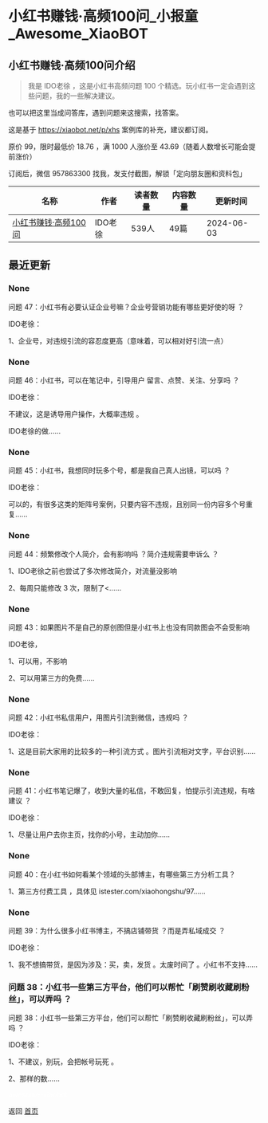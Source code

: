 # 小红书赚钱·高频100问_小报童_Awesome_XiaoBOT

## 小红书赚钱·高频100问介绍
> 我是 IDO老徐 ，这是小红书高频问题 100 个精选。玩小红书一定会遇到这些问题，我的一些解决建议。    
    
也可以把这里当成问答库，遇到问题来这搜索，找答案。    
    
这是基于 https://xiaobot.net/p/xhs 案例库的补充，建议都订阅。    
    
原价 99，限时最低价 18.76 ，满 1000 人涨价至 43.69（随着人数增长可能会提前涨价）    
    
订阅后，微信 957863300 找我，发支付截图，解锁「定向朋友圈和资料包」  
  


|名称|作者|读者数量|内容数量|更新时间|
|---|---|---|---|---|
|[小红书赚钱·高频100问](https://xiaobot.net/p/xhs100?refer=0b133df9-27dc-423b-8101-639049001c13)|IDO老徐|539人|49篇|2024-06-03|

## 最近更新
### None

问题 47：小红书有必要认证企业号嘛？企业号营销功能有哪些更好使的呀 ？

IDO老徐：

1、企业号，对违规引流的容忍度更高（意味着，可以相对好引流一点）

### None

问题 46：小红书，可以在笔记中，引导用户 留言、点赞、关注、分享吗 ？

IDO老徐：

不建议，这是诱导用户操作，大概率违规 。

IDO老徐的做......

### None

问题 45：小红书，我想同时玩多个号，都是我自己真人出镜，可以吗 ？

IDO老徐：

可以的，有很多这类的矩阵号案例，只要内容不违规，且别同一份内容多个号重复......

### None

问题 44：频繁修改个人简介，会有影响吗 ？简介违规需要申诉么 ？

1、IDO老徐之前也尝试了多次修改简介，对流量没影响

2、每周只能修改 3 次，限制了<......

### None

问题 43：如果图片不是自己的原创图但是小红书上也没有同款图会不会受影响

IDO老徐，

1、可以用，不影响

2、可以用第三方的免费......

### None

问题 42：小红书私信用户，用图片引流到微信，违规吗 ？

IDO老徐：

1、这是目前大家用的比较多的一种引流方式 。图片引流相对文字，平台识别......

### None

问题 41：小红书笔记爆了，收到大量的私信，不敢回复，怕提示引流违规，有啥建议 ？

IDO老徐：

1、尽量让用户去你主页，找你的小号，主动加你......

### None

问题 40：在小红书如何看某个领域的头部博主，有哪些第三方分析工具？

1、第三方付费工具 ，具体见 istester.com/xiaohongshu/97......

### None

问题 39：为什么很多小红书博主，不搞店铺带货 ？而是弄私域成交 ？

IDO老徐：

1、我不想搞带货，是因为涉及：买，卖，发货 。太废时间了 。小红书不支持......

### 问题 38：小红书一些第三方平台，他们可以帮忙「刷赞刷收藏刷粉丝」，可以弄吗 ？

问题 38：小红书一些第三方平台，他们可以帮忙「刷赞刷收藏刷粉丝」，可以弄吗 ？

IDO老徐：

1、不建议，别玩，会把帐号玩死 。

2、那样的数......


<a href="https://github.com/Reno9527/awesome-xiaobot" style="color: white; text-decoration: none;">awesome-xiaobot</a>

返回 [首页](../README.md)
